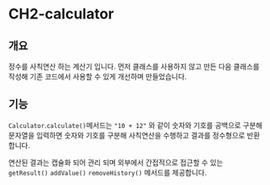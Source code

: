 # CH2-calculator

## 개요
정수를 사칙연산 하는 계산기 입니다.
먼저 클래스를 사용하지 않고 만든 다음 클래스를 작성해 기존 코드에서 사용할 수 있게 개선하며 만들었습니다.

## 기능
`Calculator`.`calculate()`메서드는 `"10 + 12"` 와 같이 숫자와 기호를 공백으로 구분해 문자열을 입력하면 숫자와 기호를 구분해 사칙연산을 수행하고 결과를 정수형으로 반환합니다.

연산된 결과는 캡슐화 되어 관리 되며 외부에서 간접적으로 접근할 수 있는 `getResult()` `addValue()` `removeHistory()` 메서드를 제공합니다.